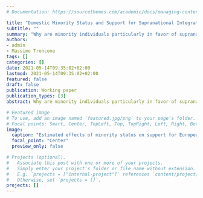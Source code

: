 ```yaml
---
# Documentation: https://sourcethemes.com/academic/docs/managing-content/

title: "Domestic Minority Status and Support for Supranational Integration"
subtitle: ""
summary: "Why are minority individuals particularly in favor of supranational integration? We argue that European integration challenges the nation-state, a form of statehood grants the highest status and the most opportunities to the country's titular nation. We test this rather simple, and yet largely overlooked intuition using multiple rounds of the European Social Survey and the International Social Survey."
authors: 
- admin
- Massimo Troncone
tags: []
categories: []
date: 2021-05-14T09:35:02+02:00
lastmod: 2021-05-14T09:35:02+02:00
featured: false
draft: false
publication: Working paper
publication_types: [3]
abstract: Why are minority individuals particularly in favor of supranational integration? We argue that European integration challenges the nation-state, a form of statehood grants the highest status and the most opportunities to the country's titular nation. It therefore possesses a strong normative appeal for national minority groups. In particular, we hypothesize that minority individuals have stronger support for European integration than the ``core nationals.'' We test this rather simple, and yet largely overlooked intuition using multiple rounds of the European Social Survey and the International Social Survey. Our empirical strategy relies on coarsened exact matching to identify suitable counterfactuals between minority and majority individuals. Results indicate a robust positive effect of minority status -- operationalized as ethnic and linguistic traits, and parents' orgins -- on support for European integration. The effect is robust to various specifications and EU support items. We show that among two sets of countries with peculiar dynamics of ethnic politics, that is states with large Russian minorities and multinational states with formal power-sharing arrangements, majority-minority differences in EU support work differently yet in a way entirely compatible with our theory. Altogether, our contribution demonstrates the relevance of both recent and historical minorities in EU politics, and how one's evaluation of a political system depends on contextual judgments about ethnic biases.

# Featured image
# To use, add an image named `featured.jpg/png` to your page's folder.
# Focal points: Smart, Center, TopLeft, Top, TopRight, Left, Right, BottomLeft, Bottom, BottomRight.
image:
  caption: "Estimated effects of minority status on support for European integration"
  focal_point: "Center"
  preview_only: false

# Projects (optional).
#   Associate this post with one or more of your projects.
#   Simply enter your project's folder or file name without extension.
#   E.g. `projects = ["internal-project"]` references `content/project/deep-learning/index.md`.
#   Otherwise, set `projects = []`.
projects: []
---
```

